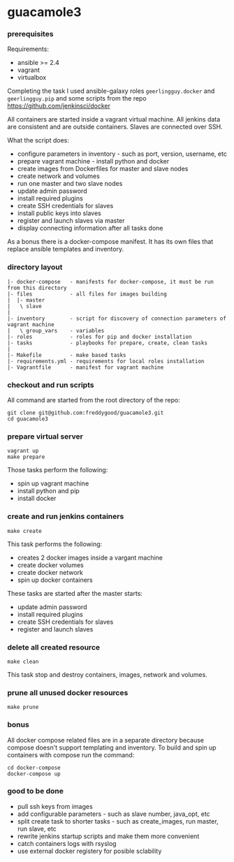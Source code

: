 # guacamole3

### prerequisites

Requirements:

- ansible >= 2.4
- vagrant
- virtualbox

Completing the task I used ansible-galaxy roles `geerlingguy.docker` and `geerlingguy.pip` and some scripts from the repo https://github.com/jenkinsci/docker

All containers are started inside a vagrant virtual machine.
All jenkins data are consistent and are outside containers.
Slaves are connected over SSH.

What the script does:

- configure parameters in inventory - such as port, version, username, etc
- prepare vagrant machine - install python and docker
- create images from Dockerfiles for master and slave nodes
- create network and volumes
- run one master and two slave nodes
- update admin password
- install required plugins
- create SSH credentials for slaves
- install public keys into slaves
- register and launch slaves via master
- display connecting information after all tasks done

As a bonus there is a docker-compose manifest. It has its own files that replace ansible templates and inventory.

### directory layout

```
|- docker-compose   - manifests for docker-compose, it must be run from this directory
|- files            - all files for images building
|  |- master
|   \ slave
|
|- inventory        - script for discovery of connection parameters of vagrant machine
|   \ group_vars    - variables
|- roles            - roles for pip and docker installation
|- tasks            - playbooks for prepare, create, clean tasks
|
|- Makefile         - make based tasks
|- requirements.yml - requirements for local roles installation
|- Vagrantfile      - manifest for vagrant machine
```

### checkout and run scripts

All command are started from the root directory of the repo:

```
git clone git@github.com:freddygood/guacamole3.git
cd guacamole3
```

### prepare virtual server

```
vagrant up
make prepare
```

Those tasks perform the following:

- spin up vagrant machine
- install python and pip
- install docker

### create and run jenkins containers

```
make create
```

This task performs the following:

- creates 2 docker images inside a vargant machine
- create docker volumes
- create docker network
- spin up docker containers

These tasks are started after the master starts:

- update admin password
- install required plugins
- create SSH credentials for slaves
- register and launch slaves

### delete all created resource

```
make clean
```

This task stop and destroy containers, images, network and volumes.

### prune all unused docker resources

```
make prune
```

### bonus

All docker compose related files are in a separate directory because compose doesn't support templating and inventory.
To build and spin up containers with compose run the command:

```
cd docker-compose
docker-compose up
```

### good to be done

- pull ssh keys from images
- add configurable parameters - such as slave number, java_opt, etc
- split create task to shorter tasks - such as create_images, run master, run slave, etc
- rewrite jenkins startup scripts and make them more convenient
- catch containers logs with rsyslog
- use external docker registery for posible sclability
